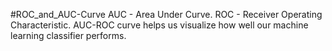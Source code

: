 #ROC_and_AUC-Curve
AUC - Area Under Curve.
ROC - Receiver Operating Characteristic.
AUC-ROC curve helps us visualize how well our machine learning classifier performs.
